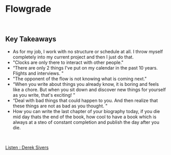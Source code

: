# Flowgrade

<br>

## Key Takeaways <br>

* As for my job, I work with no structure or schedule at all. I throw myself completely into my current project and then I just do that.
* "Clocks are only there to interact with other people."
* “There are only 2 things I've put on my calendar in the past 10 years. Flights and interviews. "
* "The opponent of the flow is not knowing what is coming next."
* “When you write about things you already know, it is boring and feels like a chore. But when you sit down and discover new things for yourself as you write, that's exciting! "
* “Deal with bad things that could happen to you. And then realize that these things are not as bad as you thought. "
* How you can write the last chapter of your biography today, if you die mid day thats the end of the book, how cool to have a book which is always at a steo of constant completion and publish the day after you die.

<br>

[Listen : Derek Sivers](https://open.spotify.com/episode/2EbnFi7qnRqk8MBe1qhiuh)

